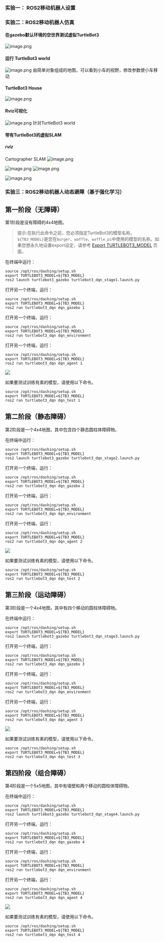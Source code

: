 ---
---

### 实验一： ROS2移动机器人设置

### 实验二：ROS2移动机器人仿真
#### 在gazebo默认环境的空世界测试虚拟TurtleBot3
![image.png](https://cdn.jsdelivr.net/gh/Thomas333333/MyPostImage/Images/20231010142844.png)


#### 运行 TurtleBot3 world
![image.png](https://cdn.jsdelivr.net/gh/Thomas333333/MyPostImage/Images/20231010143153.png)
由简单对象组成的地图，可以看到小车的视野，修改参数使小车移动

#### TurtleBot3 House
![image.png](https://cdn.jsdelivr.net/gh/Thomas333333/MyPostImage/Images/20231010143515.png)
#### Rviz可视化
![image.png](https://cdn.jsdelivr.net/gh/Thomas333333/MyPostImage/Images/20231010144728.png)
针对TurtleBot3 world
#### 带有TurtleBot3的虚拟SLAM
##### rviz 
Cartographer SLAM
![image.png](https://cdn.jsdelivr.net/gh/Thomas333333/MyPostImage/Images/20231015193944.png)

![image.png](https://cdn.jsdelivr.net/gh/Thomas333333/MyPostImage/Images/20231015194319.png)
![image.png](https://cdn.jsdelivr.net/gh/Thomas333333/MyPostImage/Images/20231015194350.png)

![image.png](https://cdn.jsdelivr.net/gh/Thomas333333/MyPostImage/Images/20231015194658.png)

### 实验三：ROS2移动机器人动态避障（基于强化学习）

## 第一阶段（无障碍）

第1阶段是没有障碍的4x4地图。

> 提示:在执行此命令之前，您必须指定TurtleBot3的模型名称。`${TB3_MODEL}`是您在`burger`、`waffle`、`waffle_pi`中使用的模型的名称。如果您想永久地设置export设定，请参考 [Export TURTLEBOT3_MODEL](http://emanual.robotis.com/docs/en/platform/turtlebot3/export_turtlebot3_model) 页面。

在终端中运行：

```
source /opt/ros/dashing/setup.sh
export TURTLEBOT3_MODEL=${TB3_MODEL}
ros2 launch turtlebot3_gazebo turtlebot3_dqn_stage1.launch.py
```

打开另一个终端，运行：

```
source /opt/ros/dashing/setup.sh
export TURTLEBOT3_MODEL=${TB3_MODEL}
ros2 run turtlebot3_dqn dqn_gazebo 1
```

打开另一个终端，运行：

```
source /opt/ros/dashing/setup.sh
export TURTLEBOT3_MODEL=${TB3_MODEL}
ros2 run turtlebot3_dqn dqn_environment
```

打开另一个终端，运行：

```
source /opt/ros/dashing/setup.sh
export TURTLEBOT3_MODEL=${TB3_MODEL}
ros2 run turtlebot3_dqn dqn_agent 1
```

![](https://cslabcg.whu.edu.cn/userfiles/markdown/exp/2020_5/1354ll1590393002.png)

如果要测试训练有素的模型，请使用以下命令。

```
source /opt/ros/dashing/setup.sh
export TURTLEBOT3_MODEL=${TB3_MODEL}
ros2 run turtlebot3_dqn dqn_test 1
```

## 第二阶段（静态障碍）

第2阶段是一个4x4地图，其中包含四个静态圆柱体障碍物。

在终端中运行：

```
source /opt/ros/dashing/setup.sh
export TURTLEBOT3_MODEL=${TB3_MODEL}
ros2 launch turtlebot3_gazebo turtlebot3_dqn_stage2.launch.py
```

打开另一个终端，运行：

```
source /opt/ros/dashing/setup.sh
export TURTLEBOT3_MODEL=${TB3_MODEL}
ros2 run turtlebot3_dqn dqn_gazebo 2
```

打开另一个终端，运行：

```
source /opt/ros/dashing/setup.sh
export TURTLEBOT3_MODEL=${TB3_MODEL}
ros2 run turtlebot3_dqn dqn_environment
```

打开另一个终端，运行：

```
source /opt/ros/dashing/setup.sh
export TURTLEBOT3_MODEL=${TB3_MODEL}
ros2 run turtlebot3_dqn dqn_agent 2
```

![](https://cslabcg.whu.edu.cn/userfiles/markdown/exp/2020_5/1354ll1590393010.png)

如果要测试训练有素的模型，请使用以下命令。

```
source /opt/ros/dashing/setup.sh
export TURTLEBOT3_MODEL=${TB3_MODEL}
ros2 run turtlebot3_dqn dqn_test 2
```

## 第三阶段（运动障碍）

第3阶段是一个4x4地图，其中有四个移动的圆柱体障碍物。

在终端中运行：

```
source /opt/ros/dashing/setup.sh
export TURTLEBOT3_MODEL=${TB3_MODEL}
ros2 launch turtlebot3_gazebo turtlebot3_dqn_stage3.launch.py
```

打开另一个终端，运行：

```
source /opt/ros/dashing/setup.sh
export TURTLEBOT3_MODEL=${TB3_MODEL}
ros2 run turtlebot3_dqn dqn_gazebo 3
```

打开另一个终端，运行：

```
source /opt/ros/dashing/setup.sh
export TURTLEBOT3_MODEL=${TB3_MODEL}
ros2 run turtlebot3_dqn dqn_environment
```

打开另一个终端，运行：

```
source /opt/ros/dashing/setup.sh
export TURTLEBOT3_MODEL=${TB3_MODEL}
ros2 run turtlebot3_dqn dqn_agent 3
```

![](https://cslabcg.whu.edu.cn/userfiles/markdown/exp/2020_5/1354ll1590393019.png)

如果要测试训练有素的模型，请使用以下命令。

```
source /opt/ros/dashing/setup.sh
export TURTLEBOT3_MODEL=${TB3_MODEL}
ros2 run turtlebot3_dqn dqn_test 3
```

## 第四阶段（组合障碍）

第4阶段是一个5x5地图，其中有墙壁和两个移动的圆柱体障碍物。

在终端中运行：

```
source /opt/ros/dashing/setup.sh
export TURTLEBOT3_MODEL=${TB3_MODEL}
ros2 launch turtlebot3_gazebo turtlebot3_dqn_stage4.launch.py
```

打开另一个终端，运行：

```
source /opt/ros/dashing/setup.sh
export TURTLEBOT3_MODEL=${TB3_MODEL}
ros2 run turtlebot3_dqn dqn_gazebo 4
```

打开另一个终端，运行：

```
source /opt/ros/dashing/setup.sh
export TURTLEBOT3_MODEL=${TB3_MODEL}
ros2 run turtlebot3_dqn dqn_environment
```

打开另一个终端，运行：

```
source /opt/ros/dashing/setup.sh
export TURTLEBOT3_MODEL=${TB3_MODEL}
ros2 run turtlebot3_dqn dqn_agent 4
```

![](https://cslabcg.whu.edu.cn/userfiles/markdown/exp/2020_5/1354ll1590393027.png)

如果要测试训练有素的模型，请使用以下命令。

```
source /opt/ros/dashing/setup.sh
export TURTLEBOT3_MODEL=${TB3_MODEL}
ros2 run turtlebot3_dqn dqn_test 4
```
